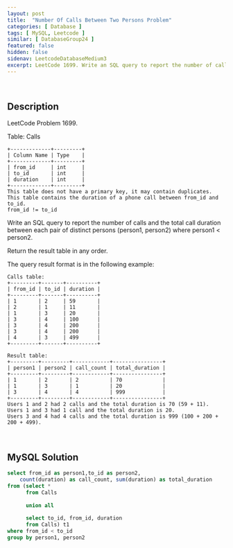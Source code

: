 ```yaml
---
layout: post
title:  "Number Of Calls Between Two Persons Problem"
categories: [ Database ]
tags: [ MySQL, Leetcode ]
similar: [ DatabaseGroup24 ]
featured: false
hidden: false
sidenav: LeetcodeDatabaseMedium3
excerpt: LeetCode 1699. Write an SQL query to report the number of calls and the total call duration between each pair of distinct persons.
---
```


<br />

## Description

LeetCode Problem 1699. 

Table: Calls

```
+-------------+---------+
| Column Name | Type    |
+-------------+---------+
| from_id     | int     |
| to_id       | int     |
| duration    | int     |
+-------------+---------+
This table does not have a primary key, it may contain duplicates.
This table contains the duration of a phone call between from_id and to_id.
from_id != to_id
``` 

Write an SQL query to report the number of calls and the total call duration between each pair of distinct persons (person1, person2) where person1 < person2.

Return the result table in any order.

The query result format is in the following example:

 
```
Calls table:
+---------+-------+----------+
| from_id | to_id | duration |
+---------+-------+----------+
| 1       | 2     | 59       |
| 2       | 1     | 11       |
| 1       | 3     | 20       |
| 3       | 4     | 100      |
| 3       | 4     | 200      |
| 3       | 4     | 200      |
| 4       | 3     | 499      |
+---------+-------+----------+

Result table:
+---------+---------+------------+----------------+
| person1 | person2 | call_count | total_duration |
+---------+---------+------------+----------------+
| 1       | 2       | 2          | 70             |
| 1       | 3       | 1          | 20             |
| 3       | 4       | 4          | 999            |
+---------+---------+------------+----------------+
Users 1 and 2 had 2 calls and the total duration is 70 (59 + 11).
Users 1 and 3 had 1 call and the total duration is 20.
Users 3 and 4 had 4 calls and the total duration is 999 (100 + 200 + 200 + 499).
```

<br />

## MySQL Solution


```sql
select from_id as person1,to_id as person2,
    count(duration) as call_count, sum(duration) as total_duration
from (select * 
      from Calls 
      
      union all
      
      select to_id, from_id, duration 
      from Calls) t1
where from_id < to_id
group by person1, person2
```
